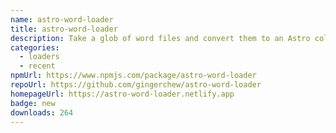 ```yaml
---
name: astro-word-loader
title: astro-word-loader
description: Take a glob of word files and convert them to an Astro collection.
categories:
  - loaders
  - recent
npmUrl: https://www.npmjs.com/package/astro-word-loader
repoUrl: https://github.com/gingerchew/astro-word-loader
homepageUrl: https://astro-word-loader.netlify.app
badge: new
downloads: 264
---
```

